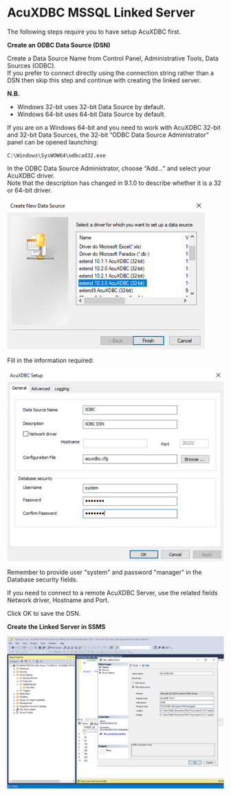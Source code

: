 # AcuXDBC MSSQL Linked Server

The following steps require you to have setup AcuXDBC first.  

**Create an ODBC Data Source (DSN)**

Create a Data Source Name from Control Panel, Administrative Tools, Data Sources (ODBC).  
If you prefer to connect directly using the connection string rather than a DSN then skip this step and continue with creating the linked server.

**N.B.**  
- Windows 32-bit uses 32-bit Data Source by default.  
- Windows 64-bit uses 64-bit Data Source by default.  

If you are on a Windows 64-bit and you need to work with AcuXDBC 32-bit and 32-bit Data Sources, the 32-bit “ODBC Data Source Administrator” panel can be opened launching:   

```
C:\Windows\SysWOW64\odbcad32.exe  
```

In the ODBC Data Source Administrator, choose “Add…” and select your AcuXDBC driver.    
Note that the description has changed in 9.1.0 to describe whether it is a 32 or 64-bit driver.    

![2](images/xdbc-w-2.png)

Fill in the information required:  

![1](images/mssql-1.png)

Remember to provide user "system" and password "manager" in the Database security fields.  

If you need to connect to a remote AcuXDBC Server, use the related fields Network driver, Hostname and Port.  

Click OK to save the DSN.  

**Create the Linked Server in SSMS**

![2](images/mssql-2.png)